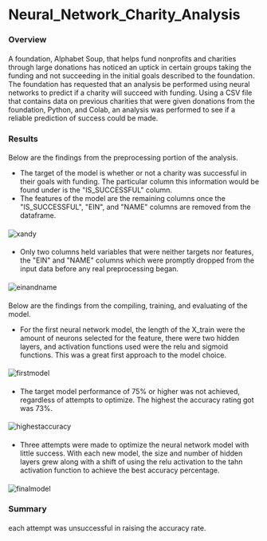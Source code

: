 # Neural_Network_Charity_Analysis
### Overview
####
A foundation, Alphabet Soup, that helps fund nonprofits and charities through large donations has noticed an uptick in certain groups taking the funding and not succeeding in the initial goals described to the foundation. The foundation has requested that an analysis be performed using neural networks to predict if a charity will succeed with funding. Using a CSV file that contains data on previous charities that were given donations from the foundation, Python, and Colab, an analysis was performed to see if a reliable prediction of success could be made. 

### Results
####
Below are the findings from the preprocessing portion of the analysis. 
 - The target of the model is whether or not a charity was successful in their goals with funding. The particular column this information would be found under is the "IS_SUCCESSFUL" column. 
 - The features of the model are the remaining columns once the "IS_SUCCESSFUL", "EIN", and "NAME" columns are removed from the dataframe. 
####
![xandy](link)
####
 - Only two columns held variables that were neither targets nor features, the "EIN" and "NAME" columns which were promptly dropped from the input data before any real preprocessing began. 
####
![einandname](link)

####
Below are the findings from the compiling, training, and evaluating of the model. 
- For the first neural network model, the length of the X_train were the amount of neurons selected for the feature, there were two hidden layers, and activation functions used were the relu and sigmoid functions. This was a great first approach to the model choice. 
####
![firstmodel](link)
####
- The target model performance of 75% or higher was not achieved, regardless of attempts to optimize. The highest the accuracy rating got was 73%.
####
![highestaccuracy](link)
####
- Three attempts were made to optimize the neural network model with little success. With each new model, the size and number of hidden layers grew along with a shift of using the relu activation to the tahn activation function to achieve the best accuracy percentage. 
####
![finalmodel](link)

### Summary
####
each attempt was unsuccessful in raising the accuracy rate. 

